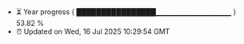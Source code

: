 - ⏳ Year progress { ████████████████▁▁▁▁▁▁▁▁▁▁▁▁▁▁ } 53.82 %
- ⏰ Updated on Wed, 16 Jul 2025 10:29:54 GMT

